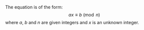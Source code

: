 The equation is of the form:
$$ax\equiv b\pmod n$$
where $a$, $b$ and $n$ are given integers and $x$ is an unknown integer.